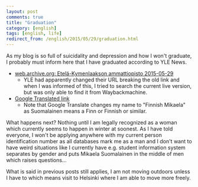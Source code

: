 ```yaml
---
layout: post
comments: true
title: "Graduation"
category: [english]
tags: [english, life]
redirect_from: /english/2015/05/29/graduation.html
---
```


As my blog is so full of suicidality and depression and how I won't
graduate, I probably must inform here that I have graduated according to
YLE News.

* [web.archive.org: Etelä-Kymenlaakson ammattiopisto 2015-05-29](https://web.archive.org/web/20150602001658/http://yle.fi/uutiset/etela-kymenlaakson_ammattiopisto/8023952)
    * YLE had apparently changed their URL breaking the old link and when
      I was informed of this, I tried to search the current live version,
      but was only able to find it from Waybackmachine.
* [Google Translated link](https://translate.google.fi/translate?sl=fi&tl=en&js=y&prev=_t&hl=en&ie=UTF-8&u=https%3A%2F%2Fweb.archive.org%2Fweb%2F20150602001658%2Fhttp%3A%2F%2Fyle.fi%2Fuutiset%2Fetela-kymenlaakson_ammattiopisto%2F8023952&edit-text=)
    * Note that Google Translate changes my name to "Finnish Mikaela" as
      Suomalainen means a Finn or Finnish or similar.

What happens next? Nothing until I am legally recognized as a woman which
currently seems to happen in winter at soonest. As I have told everyone,
I won't be applying anywhere with my current person identification number
as all databases mark me as a man and I don't want to have weird situations
like I currently have e.g. student information system separates by gender
and puts Mikaela Suomalainen in the middle of men which raises questions…

What is said in previous posts still applies, I am not moving outdoors
unless I have to which means visit to Helsinki where I am able to move more
freely.
